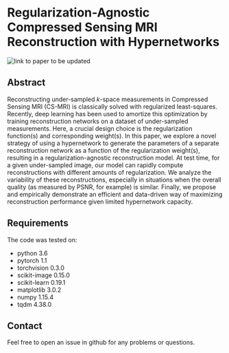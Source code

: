# Regularization-Agnostic Compressed Sensing MRI Reconstruction with Hypernetworks
![link to paper to be updated]()

## Abstract
Reconstructing under-sampled $k$-space measurements in Compressed Sensing MRI (CS-MRI) is classically solved with regularized least-squares. Recently, deep learning has been used to amortize this optimization by training reconstruction networks on a dataset of under-sampled measurements. 
Here, a crucial design choice is the regularization function(s) and corresponding weight(s). 
In this paper, we explore a novel strategy of using a hypernetwork to generate the parameters of a separate reconstruction network as a function of the regularization weight(s), resulting in a regularization-agnostic reconstruction model. 
At test time, for a given under-sampled image, our model can rapidly compute reconstructions with different amounts of regularization. We analyze the variability of these reconstructions, especially in situations when the overall quality (as measured by PSNR, for example) is similar. Finally, we propose and empirically demonstrate an efficient and data-driven way of maximizing reconstruction performance given limited hypernetwork capacity.

## Requirements
The code was tested on:
- python 3.6
- pytorch 1.1
- torchvision 0.3.0
- scikit-image 0.15.0
- scikit-learn 0.19.1
- matplotlib 3.0.2
- numpy 1.15.4
- tqdm 4.38.0

## Contact
Feel free to open an issue in github for any problems or questions.
